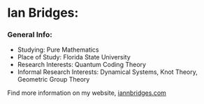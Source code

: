 # Ian Bridges: 

### General Info: 
- Studying: Pure Mathematics 
- Place of Study: Florida State University
- Research Interests: Quantum Coding Theory
- Informal Research Interests: Dynamical Systems, Knot Theory, Geometric Group Theory

Find more information on my website, [iannbridges.com](https://iannbridges.com)
